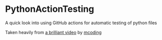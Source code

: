 # PythonActionTesting
A quick look into using GitHub actions for automatic testing of python files

Taken heavily from [a brilliant video](https://www.youtube.com/watch?v=DhUpxWjOhME) by [mcoding](https://www.youtube.com/channel/UCaiL2GDNpLYH6Wokkk1VNcg)